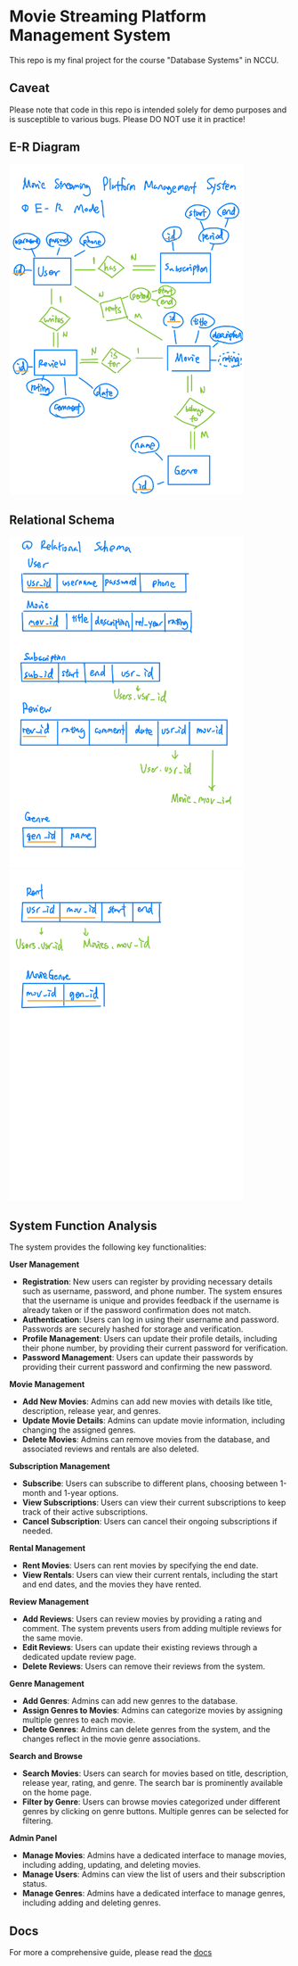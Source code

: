 # Movie Streaming Platform Management System
This repo is my final project for the course "Database Systems" in NCCU.

## Caveat
Please note that code in this repo is intended solely for demo purposes and is susceptible to various bugs. Please DO NOT use it in practice!

## E-R Diagram
<img src="./images/ER_Diagram.jpg" alt="Load failed" width="420" height="594">

## Relational Schema
<img src="./images/Schema_1.jpg" alt="Load failed" width="420" height="594">
<img src="./images/Schema_2.jpg" alt="Load failed" width="420" height="594">

## System Function Analysis

The system provides the following key functionalities:

**User Management**
- **Registration**: New users can register by providing necessary details such as username, password, and phone number. The system ensures that the username is unique and provides feedback if the username is already taken or if the password confirmation does not match.
- **Authentication**: Users can log in using their username and password. Passwords are securely hashed for storage and verification.
- **Profile Management**: Users can update their profile details, including their phone number, by providing their current password for verification.
- **Password Management**: Users can update their passwords by providing their current password and confirming the new password.

**Movie Management**
- **Add New Movies**: Admins can add new movies with details like title, description, release year, and genres.
- **Update Movie Details**: Admins can update movie information, including changing the assigned genres.
- **Delete Movies**: Admins can remove movies from the database, and associated reviews and rentals are also deleted.

**Subscription Management**
- **Subscribe**: Users can subscribe to different plans, choosing between 1-month and 1-year options.
- **View Subscriptions**: Users can view their current subscriptions to keep track of their active subscriptions.
- **Cancel Subscription**: Users can cancel their ongoing subscriptions if needed.

**Rental Management**
- **Rent Movies**: Users can rent movies by specifying the end date.
- **View Rentals**: Users can view their current rentals, including the start and end dates, and the movies they have rented.

**Review Management**
- **Add Reviews**: Users can review movies by providing a rating and comment. The system prevents users from adding multiple reviews for the same movie.
- **Edit Reviews**: Users can update their existing reviews through a dedicated update review page.
- **Delete Reviews**: Users can remove their reviews from the system.

**Genre Management**
- **Add Genres**: Admins can add new genres to the database.
- **Assign Genres to Movies**: Admins can categorize movies by assigning multiple genres to each movie.
- **Delete Genres**: Admins can delete genres from the system, and the changes reflect in the movie genre associations.

**Search and Browse**
- **Search Movies**: Users can search for movies based on title, description, release year, rating, and genre. The search bar is prominently available on the home page.
- **Filter by Genre**: Users can browse movies categorized under different genres by clicking on genre buttons. Multiple genres can be selected for filtering.

**Admin Panel**
- **Manage Movies**: Admins have a dedicated interface to manage movies, including adding, updating, and deleting movies.
- **Manage Users**: Admins can view the list of users and their subscription status.
- **Manage Genres**: Admins have a dedicated interface to manage genres, including adding and deleting genres.

## Docs
For more a comprehensive guide, please read the [docs](./docs)